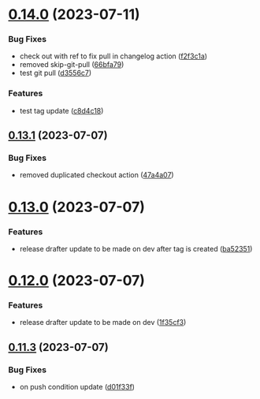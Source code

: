 # [0.14.0](https://github.com/henrynoowah/blog/compare/v0.13.1...v0.14.0) (2023-07-11)


### Bug Fixes

* check out with ref to fix pull in changelog action ([f2f3c1a](https://github.com/henrynoowah/blog/commit/f2f3c1a79385c8e974e375116029597f816e91af))
* removed skip-git-pull ([66bfa79](https://github.com/henrynoowah/blog/commit/66bfa799b3902c8f80102c4f88fa57fb23167b08))
* test git pull ([d3556c7](https://github.com/henrynoowah/blog/commit/d3556c7d72ef97165185e8cb4d38296ffaa7620e))


### Features

* test tag update ([c8d4c18](https://github.com/henrynoowah/blog/commit/c8d4c180f3a3e318a01a2614d2e759aa68cfa85e))



## [0.13.1](https://github.com/henrynoowah/blog/compare/v0.13.0...v0.13.1) (2023-07-07)


### Bug Fixes

* removed duplicated checkout action ([47a4a07](https://github.com/henrynoowah/blog/commit/47a4a07665fc013345694c51e933f5ee4ac983cd))



# [0.13.0](https://github.com/henrynoowah/blog/compare/v0.12.0...v0.13.0) (2023-07-07)


### Features

* release drafter update to be made on dev after tag is created ([ba52351](https://github.com/henrynoowah/blog/commit/ba52351ff1ab11b6c7708246a768b62d393af0aa))



# [0.12.0](https://github.com/henrynoowah/blog/compare/v0.11.3...v0.12.0) (2023-07-07)


### Features

* release drafter update to be made on dev ([1f35cf3](https://github.com/henrynoowah/blog/commit/1f35cf3ed1fed099bf445637049edad728b8b54c))



## [0.11.3](https://github.com/henrynoowah/blog/compare/v0.11.2...v0.11.3) (2023-07-07)


### Bug Fixes

* on push condition update ([d01f33f](https://github.com/henrynoowah/blog/commit/d01f33fee3e3b890aa702c218effe34037057b04))



